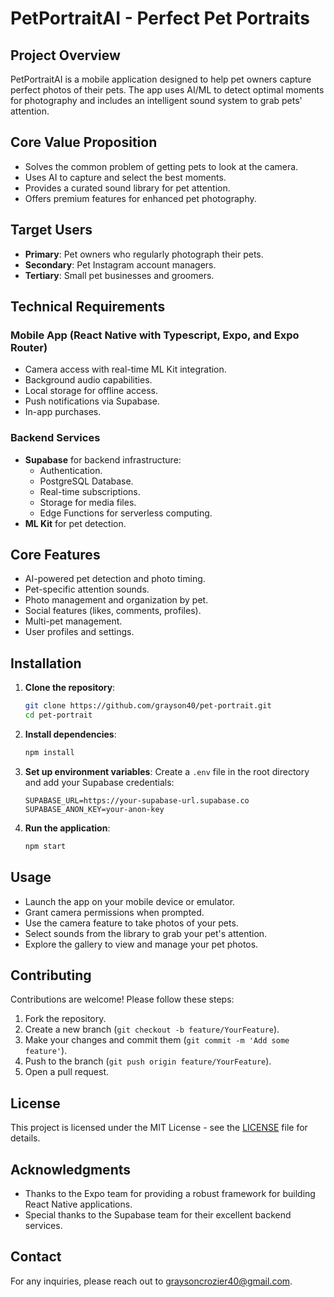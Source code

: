 # PetPortraitAI - Perfect Pet Portraits

## Project Overview
PetPortraitAI is a mobile application designed to help pet owners capture perfect photos of their pets. The app uses AI/ML to detect optimal moments for photography and includes an intelligent sound system to grab pets' attention.

## Core Value Proposition
- Solves the common problem of getting pets to look at the camera.
- Uses AI to capture and select the best moments.
- Provides a curated sound library for pet attention.
- Offers premium features for enhanced pet photography.

## Target Users
- **Primary**: Pet owners who regularly photograph their pets.
- **Secondary**: Pet Instagram account managers.
- **Tertiary**: Small pet businesses and groomers.

## Technical Requirements

### Mobile App (React Native with Typescript, Expo, and Expo Router)
- Camera access with real-time ML Kit integration.
- Background audio capabilities.
- Local storage for offline access.
- Push notifications via Supabase.
- In-app purchases.

### Backend Services
- **Supabase** for backend infrastructure:
  - Authentication.
  - PostgreSQL Database.
  - Real-time subscriptions.
  - Storage for media files.
  - Edge Functions for serverless computing.
- **ML Kit** for pet detection.

## Core Features
- AI-powered pet detection and photo timing.
- Pet-specific attention sounds.
- Photo management and organization by pet.
- Social features (likes, comments, profiles).
- Multi-pet management.
- User profiles and settings.

## Installation

1. **Clone the repository**:
   ```bash
   git clone https://github.com/grayson40/pet-portrait.git
   cd pet-portrait
   ```

2. **Install dependencies**:
   ```bash
   npm install
   ```

3. **Set up environment variables**:
   Create a `.env` file in the root directory and add your Supabase credentials:
   ```plaintext
   SUPABASE_URL=https://your-supabase-url.supabase.co
   SUPABASE_ANON_KEY=your-anon-key
   ```

4. **Run the application**:
   ```bash
   npm start
   ```

## Usage
- Launch the app on your mobile device or emulator.
- Grant camera permissions when prompted.
- Use the camera feature to take photos of your pets.
- Select sounds from the library to grab your pet's attention.
- Explore the gallery to view and manage your pet photos.

## Contributing
Contributions are welcome! Please follow these steps:
1. Fork the repository.
2. Create a new branch (`git checkout -b feature/YourFeature`).
3. Make your changes and commit them (`git commit -m 'Add some feature'`).
4. Push to the branch (`git push origin feature/YourFeature`).
5. Open a pull request.

## License
This project is licensed under the MIT License - see the [LICENSE](LICENSE) file for details.

## Acknowledgments
- Thanks to the Expo team for providing a robust framework for building React Native applications.
- Special thanks to the Supabase team for their excellent backend services.

## Contact
For any inquiries, please reach out to [graysoncrozier40@gmail.com](mailto:graysoncrozier40@gmail.com).
